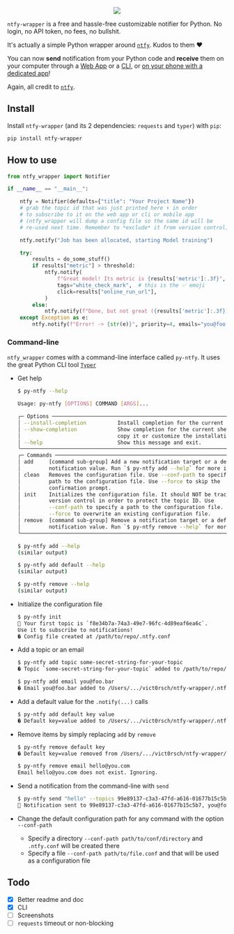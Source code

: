 
<p align="center">
    <a href="https://github.com/vict0rsch/ntfy-wrapper" target="_blank">
        <img src="https://raw.githubusercontent.com/vict0rsch/ntfy-wrapper/main/assets/ntfy-txt.png">
    </a>
</p>

`ntfy-wrapper` is a free and hassle-free customizable notifier for Python. No login, no API token, no fees, no bullshit.

It's actually a simple Python wrapper around [`ntfy`](https://ntfy.sh). Kudos to them ❤️

You can now **send** notification from your Python code and **receive** them on your computer through a [Web App](https://ntfy.sh/app) or a [CLI](https://ntfy.sh/docs/subscribe/cli/), or [on your phone with a dedicated app](https://ntfy.sh/docs/subscribe/phone/)!

Again, all credit to [`ntfy`](https://ntfy.sh).

## Install

Install `ntfy-wrapper` (and its 2 dependencies: `requests` and `typer`) with `pip`:

```bash
pip install ntfy-wrapper
```

## How to use

```python
from ntfy_wrapper import Notifier

if __name__ == "__main__":

    ntfy = Notifier(defaults={"title": "Your Project Name"})
    # grab the topic id that was just printed here ⬆️ in order
    # to subscribe to it on the web app or cli or mobile app
    # (ntfy_wrapper will dump a config file so the same id will be
    # re-used next time. Remember to *exclude* it from version control)

    ntfy.notify("Job has been allocated, starting Model training")

    try:
        results = do_some_stuff()
        if results["metric"] > threshold:
            ntfy.notify(
                f"Great model! Its metric is {results['metric']:.3f}",
                tags="white_check_mark",  # this is the ✅ emoji
                click=results["online_run_url"],
            )
        else:
            ntfy.notify(f"Done, but not great ({results['metric']:.3f})", tags="disappointed")
    except Exception as e:
        ntfy.notify(f"Error! -> {str(e)}", priority=4, emails="you@foo.bar")
```

### Command-line

`ntfy_wrapper` comes with a command-line interface called `py-ntfy`. It uses the great Python CLI tool [`Typer`](https://typer.tiangolo.com/)

* Get help

    ```bash
    $ py-ntfy --help

    Usage: py-ntfy [OPTIONS] COMMAND [ARGS]...

    ╭─ Options ────────────────────────────────────────────────────────────────╮
    │ --install-completion          Install completion for the current shell.  │
    │ --show-completion             Show completion for the current shell, to  │
    │                               copy it or customize the installation.     │
    │ --help                        Show this message and exit.                │
    ╰──────────────────────────────────────────────────────────────────────────╯
    ╭─ Commands ───────────────────────────────────────────────────────────────╮
    │ add     [command sub-group] Add a new notification target or a default   │
    │         notification value. Run `$ py-ntfy add --help` for more info.    │
    │ clean   Removes the configuration file. Use --conf-path to specify a     │
    │         path to the configuration file. Use --force to skip the          │
    │         confirmation prompt.                                             │
    │ init    Initializes the configuration file. It should NOT be tracked by  │
    │         version control in order to protect the topic ID. Use            │
    │         --conf-path to specify a path to the configuration file. Use     │
    │         --force to overwrite an existing configuration file.             │
    │ remove  [command sub-group] Remove a notification target or a default    │
    │         notification value. Run `$ py-ntfy remove --help` for more info. │
    ╰──────────────────────────────────────────────────────────────────────────╯

    $ py-ntfy add --help
    (similar output)

    $ py-ntfy add default --help
    (similar output)

    $ py-ntfy remove --help
    (similar output)
    ```

* Initialize the configuration file

    ```bash
    $ py-ntfy init
    🔑 Your first topic is `f8e34b7a-74a3-49e7-96fc-4d89eaf6ea6c`.
    Use it to subscribe to notifications!
    � Config file created at /path/to/repo/.ntfy.conf
    ```

* Add a topic or an email

    ```bash
    $ py-ntfy add topic some-secret-string-for-your-topic
    � Topic `some-secret-string-for-your-topic` added to /path/to/repo/.ntfy.conf

    $ py-ntfy add email you@foo.bar
    � Email you@foo.bar added to /Users/.../vict0rsch/ntfy-wrapper/.ntfy.conf
    ```

* Add a default value for the `.notify(...)` calls

    ```bash
    $ py-ntfy add default key value
    � Default key=value added to /Users/.../vict0rsch/ntfy-wrapper/.ntfy.conf
    ```

* Remove items by simply replacing `add` by `remove`

    ```bash
    $ py-ntfy remove default key
    � Default key=value removed from /Users/.../vict0rsch/ntfy-wrapper/.ntfy.conf

    $ py-ntfy remove email hello@you.com
    Email hello@you.com does not exist. Ignoring.
    ```

* Send a notification from the command-line with `send`

    ```bash
    $ py-ntfy send "hello" --topics 99e89137-c3a3-47fd-a616-01677b15c5b7 --title "This is Victor" --click "https://9gag.com"
    🎉 Notification sent to 99e89137-c3a3-47fd-a616-01677b15c5b7, you@foo.bar
    ```

* Change the default configuration path for any command with the option `--conf-path`
  * Specify a directory  `--conf-path path/to/conf/directory` and `.ntfy.conf` will be created there
  * Specify a file `--conf-path path/to/file.conf` and that will be used as a configuration file

## Todo

* [x] Better readme and doc
* [x] CLI
* [ ] Screenshots
* [ ] `requests` timeout or non-blocking
